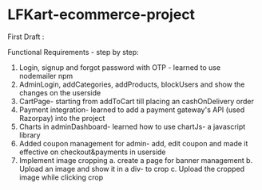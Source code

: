 # LFKart-ecommerce-project

First Draft :

Functional Requirements - step by step: 

1. Login, signup and forgot password with OTP - learned to use nodemailer npm
2. AdminLogin, addCategories, addProducts, blockUsers and show the changes on the userside
3. CartPage- starting from addToCart till placing an cashOnDelivery order
4. Payment integration- learned to add a payment gateway's API (used Razorpay) into the project
5. Charts in adminDashboard- learned how to use chartJs- a javascript library
6. Added coupon management for admin- add, edit coupon and made it effective on checkout&payments in userside
7. Implement image cropping
    a. create a page for banner management
    b. Upload an image and show it in a div- to crop
    c. Upload the cropped image while clicking crop